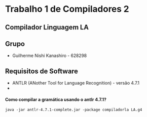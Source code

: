 # Trabalho 1 de Compiladores 2

## Compilador Linguagem LA

## Grupo
  - Guilherme Nishi Kanashiro - 628298
  
## Requisitos de Software
  - ANTLR (ANother Tool for Language Recognition) - versão 4.7.1
  - 
#### Como compilar a gramática usando o antlr 4.7.1?
    java -jar antlr-4.7.1-complete.jar -package compiladorla LA.g4
